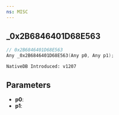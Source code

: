 ```yaml
---
ns: MISC
---
```

## _0x2B6846401D68E563

```c
// 0x2B6846401D68E563
Any _0x2B6846401D68E563(Any p0, Any p1);
```

```
NativeDB Introduced: v1207
```

## Parameters
* **p0**:
* **p1**:
